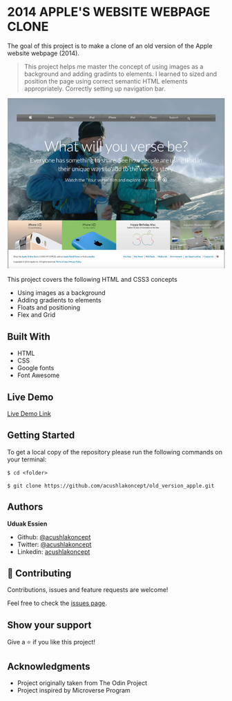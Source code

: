 # 2014 APPLE'S WEBSITE WEBPAGE CLONE

The goal of this project is to make a clone of an old version of the Apple website webpage (2014).

> This project helps me master the concept of using images as a background and adding gradints to elements.
> I learned to sized and position the page using correct semantic HTML elements appropriately.
> Correctly setting up navigation bar.

![screenshot](./images/screenshot.jpg)

This project covers the following HTML and CSS3 concepts

- Using images as a background
- Adding gradients to elements
- Floats and positioning
- Flex and Grid

## Built With

- HTML
- CSS
- Google fonts
- Font Awesome

## Live Demo

[Live Demo Link](#)

## Getting Started

To get a local copy of the repository please run the following commands on your terminal:

```
$ cd <folder>
```

```
$ git clone https://github.com/acushlakoncept/old_version_apple.git
```

## Authors

**Uduak Essien**

- Github: [@acushlakoncept](https://github.com/acushlakoncept/)
- Twitter: [@acushlakoncept](https://twitter.com/acushlakoncept)
- Linkedin: [acushlakoncept](https://www.linkedin.com/in/acushlakoncept/)

## 🤝 Contributing

Contributions, issues and feature requests are welcome!

Feel free to check the [issues page](https://github.com/acushlakoncept/old_version_apple/issues).

## Show your support

Give a ⭐️ if you like this project!

## Acknowledgments

- Project originally taken from The Odin Project
- Project inspired by Microverse Program
